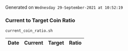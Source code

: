 Generated on `Wednesday 29-September-2021 at 10:52:19`

### Current to Target Coin Ratio
`current_coin_ratio.sh`

Date|Current|Target|Ratio
---|---|---|---
